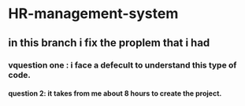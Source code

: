 # HR-management-system
## in this branch i fix the proplem that i had 
### vquestion one : i face a defecult to understand this type of code.
#### question 2: it takes from me about 8 hours to create the project.